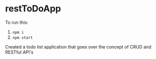 # restToDoApp

To run this:
1. `npm i`
2. `npm start`

Created a todo list application that goes over the concept of CRUD and RESTful API's
